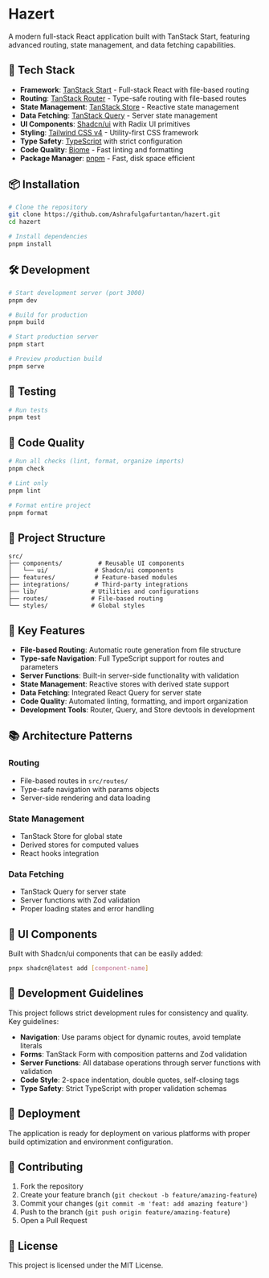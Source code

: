 # Hazert

A modern full-stack React application built with TanStack Start, featuring advanced routing, state management, and data fetching capabilities.

## 🚀 Tech Stack

- **Framework**: [TanStack Start](https://tanstack.com/start) - Full-stack React with file-based routing
- **Routing**: [TanStack Router](https://tanstack.com/router) - Type-safe routing with file-based routes
- **State Management**: [TanStack Store](https://tanstack.com/store) - Reactive state management
- **Data Fetching**: [TanStack Query](https://tanstack.com/query) - Server state management
- **UI Components**: [Shadcn/ui](https://ui.shadcn.com) with Radix UI primitives
- **Styling**: [Tailwind CSS v4](https://tailwindcss.com) - Utility-first CSS framework
- **Type Safety**: [TypeScript](https://typescriptlang.org) with strict configuration
- **Code Quality**: [Biome](https://biomejs.dev) - Fast linting and formatting
- **Package Manager**: [pnpm](https://pnpm.io) - Fast, disk space efficient

## 📦 Installation

```bash
# Clone the repository
git clone https://github.com/Ashrafulgafurtantan/hazert.git
cd hazert

# Install dependencies
pnpm install
```

## 🛠️ Development

```bash
# Start development server (port 3000)
pnpm dev

# Build for production
pnpm build

# Start production server
pnpm start

# Preview production build
pnpm serve
```

## 🧪 Testing

```bash
# Run tests
pnpm test
```

## 🔧 Code Quality

```bash
# Run all checks (lint, format, organize imports)
pnpm check

# Lint only
pnpm lint

# Format entire project
pnpm format
```

## 📁 Project Structure

```
src/
├── components/          # Reusable UI components
│   └── ui/             # Shadcn/ui components
├── features/           # Feature-based modules
├── integrations/       # Third-party integrations
├── lib/               # Utilities and configurations
├── routes/            # File-based routing
└── styles/            # Global styles
```

## 🎯 Key Features

- **File-based Routing**: Automatic route generation from file structure
- **Type-safe Navigation**: Full TypeScript support for routes and parameters  
- **Server Functions**: Built-in server-side functionality with validation
- **State Management**: Reactive stores with derived state support
- **Data Fetching**: Integrated React Query for server state
- **Code Quality**: Automated linting, formatting, and import organization
- **Development Tools**: Router, Query, and Store devtools in development

## 📚 Architecture Patterns

### Routing
- File-based routes in `src/routes/`
- Type-safe navigation with params objects
- Server-side rendering and data loading

### State Management
- TanStack Store for global state
- Derived stores for computed values
- React hooks integration

### Data Fetching
- TanStack Query for server state
- Server functions with Zod validation
- Proper loading states and error handling

## 🎨 UI Components

Built with Shadcn/ui components that can be easily added:

```bash
pnpx shadcn@latest add [component-name]
```

## 📖 Development Guidelines

This project follows strict development rules for consistency and quality. Key guidelines:

- **Navigation**: Use params object for dynamic routes, avoid template literals
- **Forms**: TanStack Form with composition patterns and Zod validation
- **Server Functions**: All database operations through server functions with validation
- **Code Style**: 2-space indentation, double quotes, self-closing tags
- **Type Safety**: Strict TypeScript with proper validation schemas

## 🚀 Deployment

The application is ready for deployment on various platforms with proper build optimization and environment configuration.

## 🤝 Contributing

1. Fork the repository
2. Create your feature branch (`git checkout -b feature/amazing-feature`)
3. Commit your changes (`git commit -m 'feat: add amazing feature'`)
4. Push to the branch (`git push origin feature/amazing-feature`)
5. Open a Pull Request

## 📄 License

This project is licensed under the MIT License.